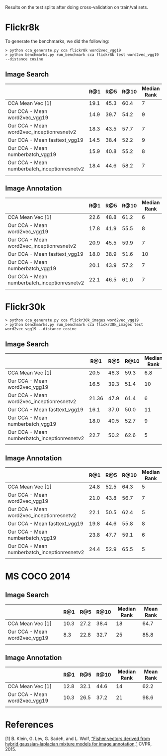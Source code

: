 
Results on the test splits after doing cross-validation on train/val sets.

# Flickr8k

To generate the benchmarks, we did the following:

```
> python cca_generate.py cca flickr8k word2vec_vgg19
> python benchmarks.py run_benchmark cca flickr8k test word2vec_vgg19 --distance cosine
```


## Image Search


|       | R@1 | R@5 | R@10 | Median Rank | Mean Rank |
|-------|-----|-----|------|-------------|-----------|
| CCA Mean Vec [1] | 19.1 | 45.3 | 60.4 | 7 | 27.1 |
| Our CCA - Mean word2vec_vgg19 | 14.9 | 39.7 | 54.2 | 9 | 34.7 |
| Our CCA - Mean word2vec_inceptionresnetv2 | 18.3 | 43.5 | 57.7 | 7 | 30.9 |
| Our CCA - Mean fasttext_vgg19 | 14.5 | 38.4 | 52.2 | 9 | 36.2 |
| Our CCA - Mean numberbatch_vgg19 | 15.9 | 40.8 | 55.2 | 8 | 32.7 |
| Our CCA - Mean numberbatch_inceptionresnetv2 | 18.4 | 44.6 | 58.2 | 7 | 30.1 |
|  |  |  |  |  |  |


## Image Annotation


|       | R@1 | R@5 | R@10 | Median Rank | Mean Rank |
|-------|-----|-----|------|-------------|-----------|
| CCA Mean Vec [1] | 22.6 | 48.8 | 61.2 | 6 | 28.8 |
| Our CCA - Mean word2vec_vgg19 | 17.8 | 41.9 | 55.5 | 8 | 39.9 |
| Our CCA - Mean word2vec_inceptionresnetv2 | 20.9 | 45.5 | 59.9 | 7 | 29.856 |
| Our CCA - Mean fasttext_vgg19 | 18.0 | 38.9 | 51.6 | 10 | 43.6 |
| Our CCA - Mean numberbatch_vgg19 | 20.1 | 43.9 | 57.2 | 7 | 40.0 |
| Our CCA - Mean numberbatch_inceptionresnetv2 | 22.1 | 46.5 | 61.0 | 7 | 28.4 |
|  |  |  |  |  |  |



# Flickr30k

```
> python cca_generate.py cca flickr30k_images word2vec_vgg19
> python benchmarks.py run_benchmark cca flickr30k_images test word2vec_vgg19 --distance cosine
```


## Image Search


|       | R@1 | R@5 | R@10 | Median Rank | Mean Rank |
|-------|-----|-----|------|-------------|-----------|
| CCA Mean Vec [1] | 20.5 | 46.3 | 59.3 | 6.8 | 32.4 |
| Our CCA - Mean word2vec_vgg19 | 16.5 | 39.3 | 51.4 | 10 | 42.8 |
| Our CCA - Mean word2vec_inceptionresnetv2 | 21.36 | 47.9 | 61.4 | 6 | 32.2 |
| Our CCA - Mean fasttext_vgg19 | 16.1 | 37.0 | 50.0 | 11 | 45.5 |
| Our CCA - Mean numberbatch_vgg19 | 18.0 | 40.5 | 52.7 | 9 | 40.1 |
| Our CCA - Mean numberbatch_inceptionresnetv2 | 22.7 | 50.2 | 62.6 | 5 | 30.4 |
|  |  |  |  |  |  |


## Image Annotation


|       | R@1 | R@5 | R@10 | Median Rank | Mean Rank |
|-------|-----|-----|------|-------------|-----------|
| CCA Mean Vec [1] | 24.8 | 52.5 | 64.3 | 5 | 27.3 |
| Our CCA - Mean word2vec_vgg19 | 21.0 | 43.8 | 56.7 | 7 | 42.5 |
| Our CCA - Mean word2vec_inceptionresnetv2 | 22.1 | 50.5 | 62.4 | 5 | 27.5 |
| Our CCA - Mean fasttext_vgg19 | 19.8 | 44.6 | 55.8 | 8 | 48.5 |
| Our CCA - Mean numberbatch_vgg19 | 23.8 | 47.7 | 59.1 | 6 | 38.0 |
| Our CCA - Mean numberbatch_inceptionresnetv2 | 24.4 | 52.9 | 65.5 | 5 | 25.1 |
|  |  |  |  |  |  |


# MS COCO 2014


## Image Search


|       | R@1 | R@5 | R@10 | Median Rank | Mean Rank |
|-------|-----|-----|------|-------------|-----------|
| CCA Mean Vec [1] | 10.3 | 27.2 | 38.4 | 18 | 64.7 |
| Our CCA - Mean word2vec_vgg19 | 8.3 | 22.8 | 32.7 | 25 | 85.8 |
|  |  |  |  |  |  |


## Image Annotation


|       | R@1 | R@5 | R@10 | Median Rank | Mean Rank |
|-------|-----|-----|------|-------------|-----------|
| CCA Mean Vec [1] | 12.8 | 32.1 | 44.6 | 14 | 62.2 |
| Our CCA - Mean word2vec_vgg19 | 10.3 | 26.5 | 37.2 | 21 | 98.6 |
|  |  |  |  |  |  |


# References

[1] B. Klein, G. Lev, G. Sadeh, and L. Wolf, [“Fisher vectors derived from hybrid gaussian-laplacian mixture models for image annotation,”](https://www.cs.tau.ac.il/~wolf/papers/Klein_Associating_Neural_Word_2015_CVPR_paper.pdf) CVPR, 2015.
